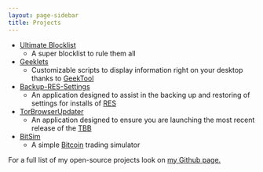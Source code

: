 ```yaml
---
layout: page-sidebar
title: Projects
---
```

* [Ultimate Blocklist](https://walshie4.github.io/Ultimate-Blocklist/)
    * A super blocklist to rule them all
* [Geeklets](https://github.com/walshie4/Geeklets)
    * Customizable scripts to display information right on your desktop thanks to [GeekTool](http://projects.tynsoe.org/en/geektool/)
* [Backup-RES-Settings](https://walshie4.github.io/backup-RES-Settings)
    * An application designed to assist in the backing up and restoring of settings for installs of [RES](http://redditenhancementsuite.com/)
* [TorBrowserUpdater](https://github.com/walshie4/TorBrowserUpdater)
    * An application designed to ensure you are launching the most recent release of the [TBB](https://www.torproject.org/)
* [BitSim](https://github.com/walshie4/BitSim)
    * A simple [Bitcoin](https://bitcoin.org/) trading simulator

For a full list of my open-source projects look on [my Github page.](https://github.com/walshie4)
